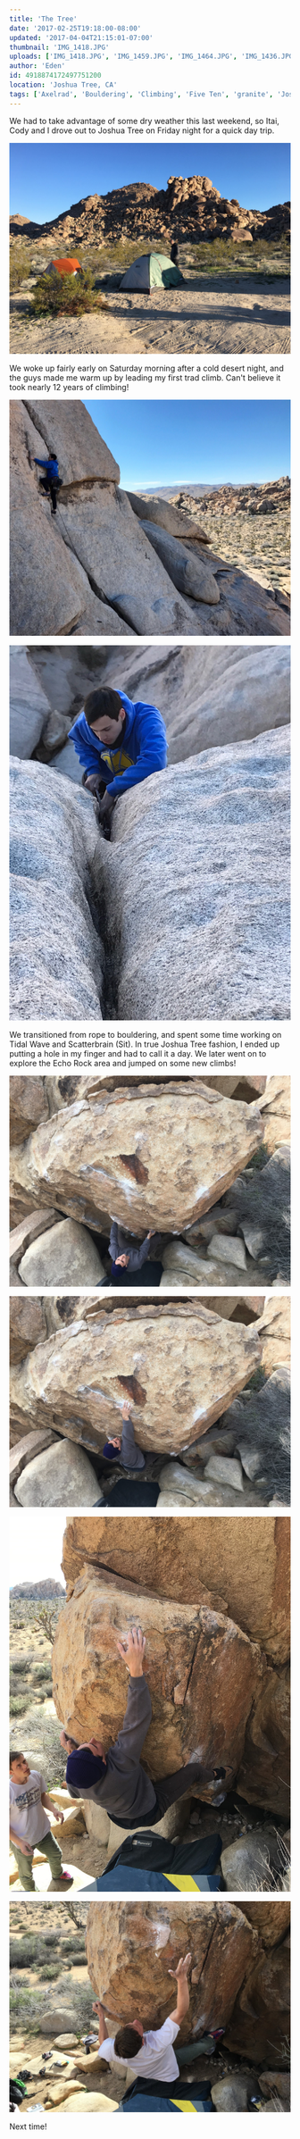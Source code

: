 ```yaml
---
title: 'The Tree'
date: '2017-02-25T19:18:00-08:00'
updated: '2017-04-04T21:15:01-07:00'
thumbnail: 'IMG_1418.JPG'
uploads: ['IMG_1418.JPG', 'IMG_1459.JPG', 'IMG_1464.JPG', 'IMG_1436.JPG', 'IMG_1437.JPG', 'IMG_1448.JPG', 'IMG_1448.JPG', 'IMG_1448.JPG', 'IMG_1451.JPG']
author: 'Eden'
id: 4918874172497751200
location: 'Joshua Tree, CA'
tags: ['Axelrad', 'Bouldering', 'Climbing', 'Five Ten', 'granite', 'Joshua', 'scatterbrain', 'Tree']
---
```


We had to take advantage of some dry weather this last weekend, so Itai, Cody and I drove out to Joshua Tree on Friday night for a quick day trip.

![](uploads/IMG_1418.JPG)

We woke up fairly early on Saturday morning after a cold desert night, and the guys made me warm up by leading my first trad climb. Can't believe it took nearly 12 years of climbing!

![](uploads/IMG_1459.JPG)

![](uploads/IMG_1464.JPG)

We transitioned from rope to bouldering, and spent some time working on Tidal Wave and Scatterbrain (Sit). In true Joshua Tree fashion, I ended up putting a hole in my finger and had to call it a day. We later went on to explore the Echo Rock area and jumped on some new climbs!

![](uploads/IMG_1436.JPG)

![Itai sticking the crux on Igneous Ambiance (V7)](uploads/IMG_1437.JPG)

![Itai snagging the last move on Mulligan Variation (V8)](uploads/IMG_1448.JPG)

![And Cody, getting agonizingly close...](uploads/IMG_1451.JPG)

Next time!
